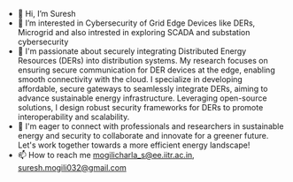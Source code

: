 - 👋 Hi, I’m Suresh
- 👀 I’m interested in Cybersecurity of Grid Edge Devices like DERs, Microgrid and also intrested in exploring SCADA and substation cybersecurity
- 🌱 I'm passionate about securely integrating Distributed Energy Resources (DERs) into distribution systems. My research focuses on ensuring secure communication for DER devices at the edge, enabling smooth connectivity with the cloud. I specialize in developing affordable, secure gateways to seamlessly integrate DERs, aiming to advance sustainable energy infrastructure. Leveraging open-source solutions, I design robust security frameworks for DERs to promote interoperability and scalability.
- 💞️ I'm eager to connect with professionals and researchers in sustainable energy and security to collaborate and innovate for a greener future. Let's work together towards a more efficient energy landscape!
- 📫 How to reach me mogilicharla_s@ee.iitr.ac.in, suresh.mogili032@gmail.com
